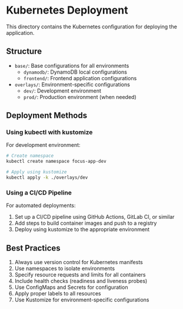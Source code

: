 # Kubernetes Deployment

This directory contains the Kubernetes configuration for deploying the application.

## Structure

- `base/`: Base configurations for all environments
  - `dynamodb/`: DynamoDB local configurations
  - `frontend/`: Frontend application configurations
- `overlays/`: Environment-specific configurations
  - `dev/`: Development environment
  - `prod/`: Production environment (when needed)

## Deployment Methods

### Using kubectl with kustomize

For development environment:

```bash
# Create namespace
kubectl create namespace focus-app-dev

# Apply using kustomize
kubectl apply -k ./overlays/dev
```

### Using a CI/CD Pipeline

For automated deployments:

1. Set up a CI/CD pipeline using GitHub Actions, GitLab CI, or similar
2. Add steps to build container images and push to a registry
3. Deploy using kustomize to the appropriate environment

## Best Practices

1. Always use version control for Kubernetes manifests
2. Use namespaces to isolate environments
3. Specify resource requests and limits for all containers
4. Include health checks (readiness and liveness probes)
5. Use ConfigMaps and Secrets for configuration
6. Apply proper labels to all resources
7. Use Kustomize for environment-specific configurations
